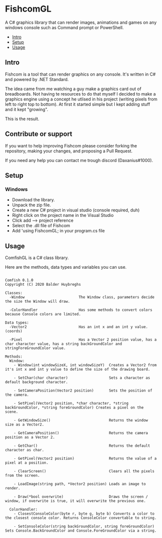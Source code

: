 # FishcomGL
A C# graphics library that can render images, animations and games on any windows console such as Command prompt or PowerShell.

* [Intro](#intro)
* [Setup](#setup)
* [Usage](#usage)

## Intro
Fishcom is a tool that can render graphics on any console.
It's written in C# and powered by .NET Standard.

The idea came from me watching a guy make a graphics card out of breadboards.
Not having te resources to do that myself I decided to make a graphics engine using a concept
he utlised in his project (writing pixels from left to right top to bottom). At first it started simple
but I kept adding stuff and it kept "growing".

This is the result.

## Contribute or support
If you want to help improving Fishcom please consider forking the repository, making your changes, and proposing a Pull Request.

If you need any help you can contact me trough discord (Daxanius#1000).

## Setup

### Windows
- Download the library.
- Unpack the zip file.
- Create a new C# project in visual studio (console required, duh)
- Right click on the project name in the Visual Studio
- Click add --> project reference
- Select the .dll file of Fishcom
- Add 'using FishcomGL; in your program.cs file


## Usage

ComfishGL is a C# class library.

Here are the methods, data types and variables you can use.

```

Comfish 0.1.0
Copyright (C) 2020 Balder Huybreghs

Classes:
  -Window                         The Window class, parameters decide the size the Window will draw.

  -ColorHandler                   Has some methods to convert colors because Console colors are limited.

Data types:
  -Vector2                        Has an int x and an int y value. (coords)

  -Pixel                          Has a Vector 2 position value, has a char character value, has a string backGroundColor and stringForeGroundColor value.

Methods:
  Window:
    - Window(int windowSizeX, int windowSizeY)  Creates a Vector2 from it's int x and int y value to define the size of the drawing board.
    
    - SetChar(char character)                   Sets a character as default background character.
    
    - SetCameraPosition(Vector2 position)       Sets the position of the camera.
    
    - SetPixel(Vector2 position, *char character, *string backGroundColor, *string foreGroundColor) Creates a pixel on the scene.
    
    - GetWindowSize()                           Returns the window size as a Vector2.
    
    - GetCameraPosition()                       Returns the camera position as a Vector 2.
    
    - GetChar()                                 Returns the default character as char.
    
    - GetPixel(Vector2 position)                Returns the value of a pixel at a position.
    
    - ClearScreen()                             Clears all the pixels from the screen.
    
    - LoadImage(string path, *Vector2 position) Loads an image to render.
    
    - Draw(*bool overwrite)                     Draws the screen / window, if overwrite is true, it will overwrite the previous one.
  
  ColorHandler:
    - ClosestConsoleColor(byte r, byte g, byte b) Converts a color to the closest console color. Returns ConsoleColor convertable to string.
    
    - SetConsoleColor(string backGroundColor, string foreGroundColor) Sets Console.BackGroundColor and Console.ForeGroundColor via a string.
 

```
